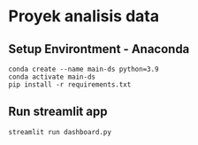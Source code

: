 # Proyek analisis data
## Setup Environtment - Anaconda
```
conda create --name main-ds python=3.9
conda activate main-ds
pip install -r requirements.txt
```
## Run streamlit app
`streamlit run dashboard.py`

